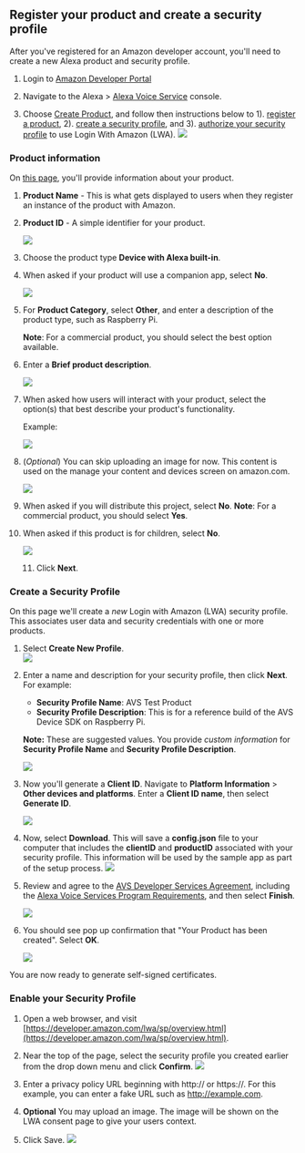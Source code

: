 ## Register your product and create a security profile

After you've registered for an Amazon developer account, you'll need to create a new Alexa product and security profile.

1. Login to [Amazon Developer Portal](https://developer.amazon.com/login.html)

2. Navigate to the Alexa > [Alexa Voice Service](https://developer.amazon.com/avs/home.html#/avs/home) console.
3. Choose [Create Product](https://m.media-amazon.com/images/G/01/mobile-apps/dex/avs/sdk/create-product._CB1539978229_.png), and follow then instructions below to 1). [register a product](https://github.com/alexa/avs-device-sdk/wiki/Create-Security-Profile#product-information), 2). [create a security profile](https://github.com/alexa/avs-device-sdk/wiki/Create-Security-Profile#create-a-security-profile), and 3). [authorize your security profile](https://github.com/alexa/avs-device-sdk/wiki/Create-Security-Profile#enable-your-security-profile) to use Login With Amazon (LWA).
	![](https://m.media-amazon.com/images/G/01/mobile-apps/dex/avs/sdk/create-product._CB1539978229_.png)

### Product information

On [this page](https://developer.amazon.com/avs/home.html#/avs/products/new), you'll provide information about your product.

1. **Product Name** - This is what gets displayed to users when they register an instance of the product with Amazon.

2. **Product ID** - A simple identifier for your product.

   ![](https://m.media-amazon.com/images/G/01/mobile-apps/dex/avs/sdk/product-information.png)

3. Choose the product type **Device with Alexa built-in**.  

4. When asked if your product will use a companion app, select **No**.

   ![](https://m.media-amazon.com/images/G/01/mobile-apps/dex/avs/sdk/type-and-app.png)

5. For **Product Category**, select **Other**, and enter a description of the product type, such as Raspberry Pi.

    **Note**: For a commercial product, you should select the best option available.

6. Enter a **Brief product description**.

   ![](https://m.media-amazon.com/images/G/01/mobile-apps/dex/avs/sdk/product-category.png)

7. When asked how users will interact with your product, select the option(s) that best describe your product's functionality.

    Example:

    ![](https://m.media-amazon.com/images/G/01/mobile-apps/dex/avs/sdk/interact.png)

8. (*Optional*) You can skip uploading an image for now. This content is used on the manage your content and devices screen on amazon.com.

    ![](https://m.media-amazon.com/images/G/01/mobile-apps/dex/avs/sdk/product_image.png)

9. When asked if you will distribute this project, select **No**. **Note**: For a commercial product, you should select **Yes**.

10. When asked if this product is for children, select **No**.

    ![](https://m.media-amazon.com/images/G/01/mobile-apps/dex/avs/sdk/avs-product-info-3.png)

    11. Click **Next**.

### Create a Security Profile  

On this page we'll create a *new* Login with Amazon (LWA) security profile. This associates user data and security credentials with one or more products.

1. Select **Create New Profile**.  
	![](https://m.media-amazon.com/images/G/01/mobile-apps/dex/avs/sdk/create-new-security-profile.png)

2. Enter a name and description for your security profile, then click **Next**. For example:
	 - **Security Profile Name**: AVS Test Product
	 - **Security Profile Description**: This is for a reference build of the AVS Device SDK on Raspberry Pi.

   **Note:** These are suggested values. You provide *custom information* for **Security Profile Name** and **Security Profile Description**.

   ![](https://m.media-amazon.com/images/G/01/mobile-apps/dex/avs/sdk/new-security-profile-fields.png)

3. Now you'll generate a **Client ID**. Navigate to **Platform Information** > **Other devices and platforms**. Enter a **Client ID name**, then select **Generate ID**.

    ![](https://m.media-amazon.com/images/G/01/mobile-apps/dex/avs/sdk/security-profile-generate-id.png)

4. Now, select **Download**. This will save a **config.json** file to your computer that includes the **clientID** and **productID** associated with your security profile. This information will be used by the sample app as part of the setup process.
    ![](https://m.media-amazon.com/images/G/01/mobile-apps/dex/avs/sdk/download.png)

5. Review and agree to the [AVS Developer Services Agreement](https://developer.amazon.com/support/legal/alexa/alexa-voice-service/terms-and-agreements#Alexa%20Voice%20Service%20Agreement), including the [Alexa Voice Services Program Requirements](https://developer.amazon.com/support/legal/alexa/alexa-voice-service/terms-and-agreements#Alexa%20Voice%20Service%20Program%20Requirements), and then select **Finish**.

    ![](https://m.media-amazon.com/images/G/01/mobile-apps/dex/avs/sdk/avs_developer_agreement._CB1539968709_.png)

6. You should see pop up confirmation that "Your Product has been created". Select **OK**.

    ![](https://m.media-amazon.com/images/G/01/mobile-apps/dex/avs/sdk/product-created.png)

You are now ready to generate self-signed certificates.

### Enable your Security Profile

1. Open a web browser, and visit [https://developer.amazon.com/lwa/sp/overview.html](https://developer.amazon.com/lwa/sp/overview.html).

2. Near the top of the page, select the security profile you created earlier from the drop down menu and click **Confirm**.
![](https://github.com/alexa/alexa-avs-sample-app/wiki/assets/avs-lwa-choose-security-profile.png)

3. Enter a privacy policy URL beginning with http:// or https://. For this example, you can enter a fake URL such as http://example.com.

4. **Optional** You may upload an image. The image will be shown on the LWA consent page to give your users context.

5. Click Save.
   ![](https://github.com/alexa/alexa-avs-sample-app/wiki/assets/avs-privacy-url.png)
